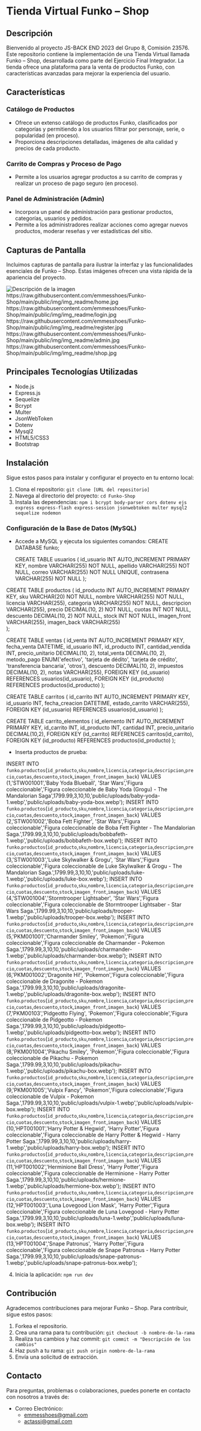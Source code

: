 # Tienda Virtual Funko – Shop

## Descripción

Bienvenido al proyecto JS-BACK END 2023 del Grupo 8, Comisión 23576. Este repositorio contiene la implementación de una Tienda Virtual llamada Funko – Shop, desarrollada como parte del Ejercicio Final Integrador. La tienda ofrece una plataforma para la venta de productos Funko, con características avanzadas para mejorar la experiencia del usuario.

## Características

### Catálogo de Productos
- Ofrece un extenso catálogo de productos Funko, clasificados por categorías y permitiendo a los usuarios filtrar por personaje, serie, o popularidad (en proceso).
- Proporciona descripciones detalladas, imágenes de alta calidad y precios de cada producto.

### Carrito de Compras y Proceso de Pago
- Permite a los usuarios agregar productos a su carrito de compras y realizar un proceso de pago seguro (en proceso).

### Panel de Administración (Admin)
- Incorpora un panel de administración para gestionar productos, categorías, usuarios y pedidos.
- Permite a los administradores realizar acciones como agregar nuevos productos, moderar reseñas y ver estadísticas del sitio.

## Capturas de Pantalla

Incluimos capturas de pantalla para ilustrar la interfaz y las funcionalidades esenciales de Funko – Shop. Estas imágenes ofrecen una vista rápida de la apariencia del proyecto.

<image src="/public/img/img_readme/admin.jpg" alt="Descripción de la imagen">
https://raw.githubusercontent.com/emmesshoes/Funko-Shop/main/public/img/img_readme/home.jpg
https://raw.githubusercontent.com/emmesshoes/Funko-Shop/main/public/img/img_readme/login.jpg
https://raw.githubusercontent.com/emmesshoes/Funko-Shop/main/public/img/img_readme/register.jpg
https://raw.githubusercontent.com/emmesshoes/Funko-Shop/main/public/img/img_readme/admin.jpg
https://raw.githubusercontent.com/emmesshoes/Funko-Shop/main/public/img/img_readme/shop.jpg

## Principales Tecnologías Utilizadas

- Node.js
- Express.js
- Sequelize
- Bcrypt
- Multer
- JsonWebToken
- Dotenv
- Mysql2
- HTML5/CSS3
- Bootstrap

## Instalación

Sigue estos pasos para instalar y configurar el proyecto en tu entorno local:

1. Clona el repositorio: `git clone [URL del repositorio]`
2. Navega al directorio del proyecto: `cd Funko-Shop`
3. Instala las dependencias: `npm i bcrypt body-parser cors dotenv ejs express express-flash express-session jsonwebtoken multer mysql2 sequelize nodemon`

### Configuración de la Base de Datos (MySQL)

- Accede a MySQL y ejecuta los siguientes comandos:
  CREATE DATABASE funko;

  CREATE TABLE usuarios (
   id_usuario INT AUTO_INCREMENT PRIMARY KEY,
   nombre VARCHAR(255) NOT NULL,
   apellido VARCHAR(255) NOT NULL,
   correo VARCHAR(255) NOT NULL UNIQUE,
   contrasena VARCHAR(255) NOT NULL
);

CREATE TABLE productos (
   id_producto INT AUTO_INCREMENT PRIMARY KEY,
   sku VARCHAR(20) NOT NULL,
   nombre VARCHAR(255) NOT NULL,
   licencia VARCHAR(255),
   categoria VARCHAR(255) NOT NULL,
   descripcion VARCHAR(255),
   precio DECIMAL(10, 2) NOT NULL,
   cuotas INT NOT NULL,
   descuento DECIMAL(10, 2) NOT NULL,
   stock INT NOT NULL,
   imagen_front VARCHAR(255),
   imagen_back VARCHAR(255) 	
 );

CREATE TABLE ventas (
   id_venta INT AUTO_INCREMENT PRIMARY KEY,
   fecha_venta DATETIME,
   id_usuario INT,
   id_producto INT,
   cantidad_vendida INT,
   precio_unitario DECIMAL(10, 2),
   total_venta DECIMAL(10, 2),
   metodo_pago ENUM('efectivo', 'tarjeta de dédito', 'tarjeta de crédito', 'transferencia bancaria', 'otros'),
   descuento DECIMAL(10, 2),
   impuestos DECIMAL(10, 2),
   notas VARCHAR(255),
   FOREIGN KEY (id_usuario) REFERENCES usuarios(id_usuario),
   FOREIGN KEY (id_producto) REFERENCES productos(id_producto)
);

CREATE TABLE carritos (
    id_carrito INT AUTO_INCREMENT PRIMARY KEY,
    id_usuario INT,
    fecha_creacion DATETIME,
    estado_carrito VARCHAR(255),
    FOREIGN KEY (id_usuario) REFERENCES usuarios(id_usuario)
);

CREATE TABLE carrito_elementos (
    id_elemento INT AUTO_INCREMENT PRIMARY KEY,
    id_carrito INT,
    id_producto INT,
    cantidad INT,
    precio_unitario DECIMAL(10,2),
    FOREIGN KEY (id_carrito) REFERENCES carritos(id_carrito),
    FOREIGN KEY (id_producto) REFERENCES productos(id_producto)
);

- Inserta productos de prueba:

INSERT INTO `funko`.`productos`(`id_producto`,`sku`,`nombre`,`licencia`,`categoria`,`descripcion`,`precio`,`cuotas`,`descuento`,`stock`,`imagen_front`,`imagen_back`) VALUES (1,'STW001001','Baby Yoda Blueball', 'Star Wars','Figura coleccionable','Figura coleccionable de Baby Yoda (Grogu) - The Mandalorian Saga',1799.99,3,10,10,'public/uploads/baby-yoda-1.webp','public/uploads/baby-yoda-box.webp');
INSERT INTO `funko`.`productos`(`id_producto`,`sku`,`nombre`,`licencia`,`categoria`,`descripcion`,`precio`,`cuotas`,`descuento`,`stock`,`imagen_front`,`imagen_back`) VALUES (2,'STW001002','Boba Fett Fighter', 'Star Wars','Figura coleccionable','Figura coleccionable de Boba Fett Fighter - The Mandalorian Saga.',1799.99,3,10,10,'public/uploads/bobbafeth-1.webp','public/uploads/bobbafeth-box.webp');
INSERT INTO `funko`.`productos`(`id_producto`,`sku`,`nombre`,`licencia`,`categoria`,`descripcion`,`precio`,`cuotas`,`descuento`,`stock`,`imagen_front`,`imagen_back`) VALUES (3,'STW001003','Luke Skylwalker & Grogu', 'Star Wars','Figura coleccionable','Figura coleccionable de Luke Skylwalker & Grogu - The Mandalorian Saga.',1799.99,3,10,10,'public/uploads/luke-1.webp','public/uploads/luke-box.webp');
INSERT INTO `funko`.`productos`(`id_producto`,`sku`,`nombre`,`licencia`,`categoria`,`descripcion`,`precio`,`cuotas`,`descuento`,`stock`,`imagen_front`,`imagen_back`) VALUES (4,'STW001004','Stormtrooper Lightsaber', 'Star Wars','Figura coleccionable','Figura coleccionable de Stormtrooper Lightsaber - Star Wars Saga.',1799.99,3,10,10,'public/uploads/trooper-1.webp','public/uploads/trooper-box.webp');
INSERT INTO `funko`.`productos`(`id_producto`,`sku`,`nombre`,`licencia`,`categoria`,`descripcion`,`precio`,`cuotas`,`descuento`,`stock`,`imagen_front`,`imagen_back`) VALUES (5,'PKM001001','Charmander Smiley', 'Pokemon','Figura coleccionable','Figura coleccionable de Charmander - Pokemon Saga.',1799.99,3,10,10,'public/uploads/charmander-1.webp','public/uploads/charmander-box.webp');
INSERT INTO `funko`.`productos`(`id_producto`,`sku`,`nombre`,`licencia`,`categoria`,`descripcion`,`precio`,`cuotas`,`descuento`,`stock`,`imagen_front`,`imagen_back`) VALUES (6,'PKM001002','Dragonite Hi!', 'Pokemon','Figura coleccionable','Figura coleccionable de Dragonite - Pokemon Saga.',1799.99,3,10,10,'public/uploads/dragonite-1.webp','public/uploads/dragonite-box.webp');
INSERT INTO `funko`.`productos`(`id_producto`,`sku`,`nombre`,`licencia`,`categoria`,`descripcion`,`precio`,`cuotas`,`descuento`,`stock`,`imagen_front`,`imagen_back`) VALUES (7,'PKM00103','Pidgeotto Flying', 'Pokemon','Figura coleccionable','Figura coleccionable de Pidgeotto - Pokemon Saga.',1799.99,3,10,10,'public/uploads/pidgeotto-1.webp','public/uploads/pidgeotto-box.webp');
INSERT INTO `funko`.`productos`(`id_producto`,`sku`,`nombre`,`licencia`,`categoria`,`descripcion`,`precio`,`cuotas`,`descuento`,`stock`,`imagen_front`,`imagen_back`) VALUES (8,'PKM001004','Pikachu Smiley', 'Pokemon','Figura coleccionable','Figura coleccionable de Pikachu - Pokemon Saga.',1799.99,3,10,10,'public/uploads/pikachu-1.webp','public/uploads/pikachu-box.webp');
INSERT INTO `funko`.`productos`(`id_producto`,`sku`,`nombre`,`licencia`,`categoria`,`descripcion`,`precio`,`cuotas`,`descuento`,`stock`,`imagen_front`,`imagen_back`) VALUES (9,'PKM001005','Vulpix Fancy', 'Pokemon','Figura coleccionable','Figura coleccionable de Vulpix - Pokemon Saga.',1799.99,3,10,10,'public/uploads/vulpix-1.webp','public/uploads/vulpix-box.webp');
INSERT INTO `funko`.`productos`(`id_producto`,`sku`,`nombre`,`licencia`,`categoria`,`descripcion`,`precio`,`cuotas`,`descuento`,`stock`,`imagen_front`,`imagen_back`) VALUES (10,'HPT001001','Harry Potter & Hegwid', 'Harry Potter','Figura coleccionable','Figura coleccionable de Harry Potter & Hegwid - Harry Potter Saga.',1799.99,3,10,10,'public/uploads/harry-1.webp','public/uploads/harry-box.webp');
INSERT INTO `funko`.`productos`(`id_producto`,`sku`,`nombre`,`licencia`,`categoria`,`descripcion`,`precio`,`cuotas`,`descuento`,`stock`,`imagen_front`,`imagen_back`) VALUES (11,'HPT001002','Herminione Ball Dress', 'Harry Potter','Figura coleccionable','Figura coleccionable de Herminione - Harry Potter Saga.',1799.99,3,10,10,'public/uploads/hermione-1.webp','public/uploads/hermione-box.webp');
INSERT INTO `funko`.`productos`(`id_producto`,`sku`,`nombre`,`licencia`,`categoria`,`descripcion`,`precio`,`cuotas`,`descuento`,`stock`,`imagen_front`,`imagen_back`) VALUES (12,'HPT001003','Luna Lovegood Lion Mask', 'Harry Potter','Figura coleccionable','Figura coleccionable de Luna Lovegood - Harry Potter Saga.',1799.99,3,10,10,'public/uploads/luna-1.webp','public/uploads/luna-box.webp');
INSERT INTO `funko`.`productos`(`id_producto`,`sku`,`nombre`,`licencia`,`categoria`,`descripcion`,`precio`,`cuotas`,`descuento`,`stock`,`imagen_front`,`imagen_back`) VALUES (13,'HPT001004','Snape Patronus', 'Harry Potter','Figura coleccionable','Figura coleccionable de Snape Patronus - Harry Potter Saga.',1799.99,3,10,10,'public/uploads/snape-patronus-1.webp','public/uploads/snape-patronus-box.webp');


4. Inicia la aplicación: `npm run dev`

## Contribución

Agradecemos contribuciones para mejorar Funko – Shop. Para contribuir, sigue estos pasos:

1. Forkea el repositorio.
2. Crea una rama para tu contribución: `git checkout -b nombre-de-la-rama`
3. Realiza tus cambios y haz commit: `git commit -m "Descripción de los cambios"`
4. Haz push a tu rama: `git push origin nombre-de-la-rama`
5. Envía una solicitud de extracción.

## Contacto

Para preguntas, problemas o colaboraciones, puedes ponerte en contacto con nosotros a través de:

- Correo Electrónico:
  - emmesshoes@gmail.com
  - actassi@gmail.com
